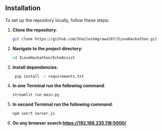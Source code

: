 ## Installation

To set up the repository locally, follow these steps:

1. **Clone the repository**:
   ```bash
   git clone https://github.com/ShaileshAgrawal07/ILoveHackathon.git

2. **Navigate to the project directory**:
     ```bash
     cd ILoveHackathon/EchoAssist
3. **Install dependencies**:
     ```bash
      pip install -r requirements.txt
     
4. **In one Terminal run the following command**:
   ```bash
   streamlit run main.py
   
6. **In second Terminal run the following command**:
   ```bash
   npm satrt server.js
8. **On any browser search https://192.168.235.118:5000/**
       
